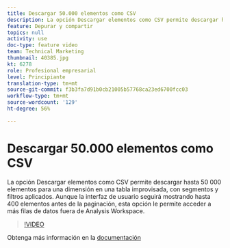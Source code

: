 ```yaml
---
title: Descargar 50.000 elementos como CSV
description: La opción Descargar elementos como CSV permite descargar hasta 50 000 elementos para una dimensión en una tabla improvisada, con segmentos y filtros aplicados. Aunque la interfaz de usuario seguirá mostrando hasta 400 elementos antes de la paginación, esta opción le permite acceder a más filas de datos fuera de Analysis Workspace.
feature: Depurar y compartir
topics: null
activity: use
doc-type: feature video
team: Technical Marketing
thumbnail: 40385.jpg
kt: 6278
role: Profesional empresarial
level: Principiante
translation-type: tm+mt
source-git-commit: f3b3fa7d91b0cb21005b57768ca23ed6700fcc03
workflow-type: tm+mt
source-wordcount: '129'
ht-degree: 56%

---
```



# Descargar 50.000 elementos como CSV

La opción Descargar elementos como CSV permite descargar hasta 50 000 elementos para una dimensión en una tabla improvisada, con segmentos y filtros aplicados. Aunque la interfaz de usuario seguirá mostrando hasta 400 elementos antes de la paginación, esta opción le permite acceder a más filas de datos fuera de Analysis Workspace.

>[!VIDEO](https://video.tv.adobe.com/v/40385/?quality=12&learn=on)

Obtenga más información en la [documentación](https://docs.adobe.com/content/help/es-ES/analytics/analyze/analysis-workspace/curate-share/download-send.html)
